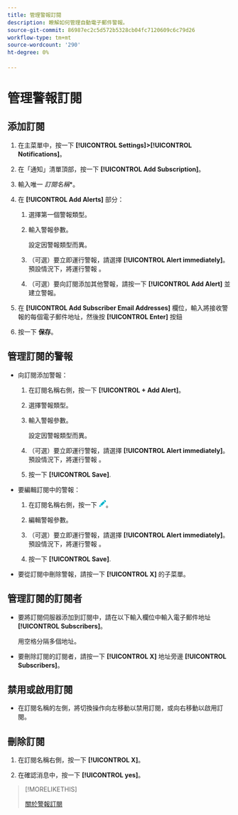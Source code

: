 ```yaml
---
title: 管理警報訂閱
description: 瞭解如何管理自動電子郵件警報。
source-git-commit: 86987ec2c5d572b5328cb04fc7120609c6c79d26
workflow-type: tm+mt
source-wordcount: '290'
ht-degree: 0%

---
```


# 管理警報訂閱

## 添加訂閱

1. 在主菜單中，按一下 **[!UICONTROL Settings]>[!UICONTROL Notifications]**。

1. 在「通知」清單頂部，按一下 **[!UICONTROL Add Subscription]**。

1. 輸入唯一 *訂閱名稱**。

1. 在 **[!UICONTROL Add Alerts]** 部分：

   1. 選擇第一個警報類型。

   1. 輸入警報參數。

      設定因警報類型而異。

   1. （可選）要立即運行警報，請選擇 **[!UICONTROL Alert immediately]**。 預設情況下，將運行警報 <!-- at what time? -->。

   1. （可選）要向訂閱添加其他警報，請按一下 **[!UICONTROL Add Alert]** 並建立警報。

      <!-- You can add up to NN alerts per subscription. -->
      <!-- You can add quite a few, many unlimited -->

1. 在 **[!UICONTROL Add Subscriber Email Addresses]** 欄位，輸入將接收警報的每個電子郵件地址，然後按 **[!UICONTROL Enter]** 按鈕

1. 按一下 **保存**。

## 管理訂閱的警報

* 向訂閱添加警報：

   1. 在訂閱名稱右側，按一下 **[!UICONTROL + Add Alert]**。

   1. 選擇警報類型。

   1. 輸入警報參數。

      設定因警報類型而異。

   1. （可選）要立即運行警報，請選擇 **[!UICONTROL Alert immediately]**。 預設情況下，將運行警報 <!-- at what time? -->。

   1. 按一下 **[!UICONTROL Save]**.

* 要編輯訂閱中的警報：

   1. 在訂閱名稱右側，按一下 ![編輯](/help/dsp/assets/edit.png)。

   1. 編輯警報參數。

   1. （可選）要立即運行警報，請選擇 **[!UICONTROL Alert immediately]**。 預設情況下，將運行警報 <!-- at what time? -->。

   1. 按一下 **[!UICONTROL Save]**.

* 要從訂閱中刪除警報，請按一下 **[!UICONTROL X]** 的子菜單。

## 管理訂閱的訂閱者

* 要將訂閱伺服器添加到訂閱中，請在以下輸入欄位中輸入電子郵件地址 **[!UICONTROL Subscribers]**。

   用空格分隔多個地址。

* 要刪除訂閱的訂閱者，請按一下 **[!UICONTROL X]** 地址旁邊 **[!UICONTROL Subscribers]**。

## 禁用或啟用訂閱

* 在訂閱名稱的左側，將切換操作向左移動以禁用訂閱，或向右移動以啟用訂閱。

## 刪除訂閱

1. 在訂閱名稱右側，按一下 **[!UICONTROL X]**。

1. 在確認消息中，按一下 **[!UICONTROL yes]**。

>[!MORELIKETHIS]
>
>[關於警報訂閱](alerts-about.md)
